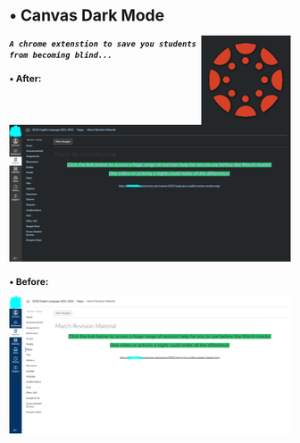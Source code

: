 # • Canvas Dark Mode

<img align="right" src="./assets/logo.png" width="160">

### *``A chrome extenstion to save you students from becoming blind...``*

### • After:
<img src="./assets/dark example 1.PNG" width="640">

### • Before:
<img src="./assets/normal example 1.PNG" width="640">
